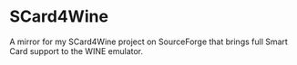 SCard4Wine
==========

A mirror for my SCard4Wine project on SourceForge that brings full Smart Card support to the WINE emulator.
